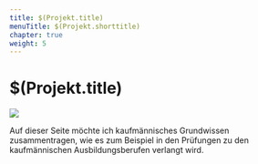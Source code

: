 ```yaml
---
title: $(Projekt.title)
menuTitle: $(Projekt.shorttitle)
chapter: true
weight: 5
---
```


# $(Projekt.title)

![](/images/$(Projekt.cover))

Auf dieser Seite möchte ich kaufmännisches Grundwissen zusammentragen, wie es zum Beispiel in
den Prüfungen zu den kaufmännischen Ausbildungsberufen verlangt wird.
